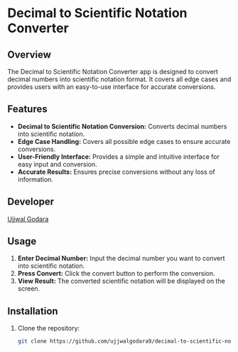 # Decimal to Scientific Notation Converter

## Overview
The Decimal to Scientific Notation Converter app is designed to convert decimal numbers into scientific notation format. It covers all edge cases and provides users with an easy-to-use interface for accurate conversions.

## Features
- **Decimal to Scientific Notation Conversion:** Converts decimal numbers into scientific notation.
- **Edge Case Handling:** Covers all possible edge cases to ensure accurate conversions.
- **User-Friendly Interface:** Provides a simple and intuitive interface for easy input and conversion.
- **Accurate Results:** Ensures precise conversions without any loss of information.

## Developer
[Ujjwal Godara](https://github.com/ujjwalgodara9)

## Usage
1. **Enter Decimal Number:** Input the decimal number you want to convert into scientific notation.
2. **Press Convert:** Click the convert button to perform the conversion.
3. **View Result:** The converted scientific notation will be displayed on the screen.

## Installation
1. Clone the repository:
   ```bash
   git clone https://github.com/ujjwalgodara9/decimal-to-scientific-notation-converter
